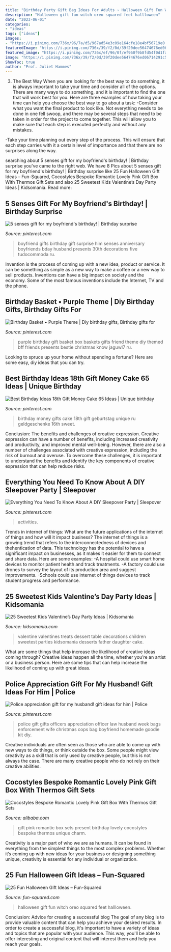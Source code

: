 ```yaml
---
title: "Birthday Party Gift Bag Ideas For Adults ~ Halloween Gift Fun Witch Oreo Squared Feet Hallloween"
description: "Halloween gift fun witch oreo squared feet hallloween"
date: "2023-06-01"
categories:
- "ideas"
tags: ["ideas"]
images:
- "https://i.pinimg.com/736x/96/7a/d5/967ad54e3c09e164cfe18e4bf56719e0.jpg"
featuredImage: "https://i.pinimg.com/736x/39/f2/0d/39f20dee56474676ed06714291c5f990.jpg"
featured_image: "https://i.pinimg.com/736x/ef/96/0f/ef960f9b8fd54f0d1fab9a1025a9f9a0.jpg"
image: "https://i.pinimg.com/736x/39/f2/0d/39f20dee56474676ed06714291c5f990.jpg"
ShowToc: true
author: "Prof. Juliet Hammes"
---
```



3) The Best Way
When you are looking for the best way to do something, it is always important to take your time and consider all of the options. There are many ways to do something, and it is important to find the one that will work best for you. Here are three examples of how taking your time can help you choose the best way to go about a task: 
-Consider what you want the final product to look like. Not everything needs to be done in one fell swoop, and there may be several steps that need to be taken in order for the project to come together. This will allow you to make sure that each step is executed perfectly and without any mistakes.

-Take your time planning out every step of the process. This will ensure that each step carries with it a certain level of importance and that there are no surprises along the way.

	

		
searching about 5 senses gift for my boyfriend&#039;s birthday! | Birthday surprise you've came to the right web. We have 8 Pics about 5 senses gift for my boyfriend&#039;s birthday! | Birthday surprise like 25 Fun Halloween Gift Ideas – Fun-Squared, Cocostyles Bespoke Romantic Lovely Pink Gift Box With Thermos Gift Sets and also 25 Sweetest Kids Valentine’s Day Party Ideas | Kidsomania. Read more:
		
    
## 5 Senses Gift For My Boyfriend&#039;s Birthday! | Birthday Surprise

<img loading=lazy src="https://i.pinimg.com/736x/39/f2/0d/39f20dee56474676ed06714291c5f990.jpg" onerror="this.onerror=null;this.src='https://tse1.mm.bing.net/th?id=OIP.58-n0p7G3ezcE4Myksol_AHaNx&amp;pid=15.1';" alt="5 senses gift for my boyfriend&#039;s birthday! | Birthday surprise">

_Source: pinterest.com_

>boyfriend gifts birthday gift surprise him senses anniversary boyfriends bday husband presents 30th decorations five tudocommoda ru. 

	

Invention is the process of coming up with a new idea, product or service. It can be something as simple as a new way to make a coffee or a new way to sell products. Inventions can have a big impact on society and the economy. Some of the most famous inventions include the Internet, TV and the phone.

    
## Birthday Basket • Purple Theme | Diy Birthday Gifts, Birthday Gifts For

<img loading=lazy src="https://i.pinimg.com/736x/90/2d/6e/902d6ee517c5e1431aaa3888084dec4e--birthday-basket-purple.jpg" onerror="this.onerror=null;this.src='https://tse4.mm.bing.net/th?id=OIP.rQL6RlNTY0e_hsdP8RiQVwHaJ8&amp;pid=15.1';" alt="Birthday Basket • Purple Theme | Diy birthday gifts, Birthday gifts for">

_Source: pinterest.com_

>purple birthday gift basket box baskets gifts friend theme diy themed bff friends presents bestie christmas know jaguwl7 ru. 

	

Looking to spruce up your home without spending a fortune? Here are some easy, diy ideas that you can try. 

    
## Best Birthday Ideas 18th Gift Money Cake 65 Ideas | Unique Birthday

<img loading=lazy src="https://i.pinimg.com/736x/ef/96/0f/ef960f9b8fd54f0d1fab9a1025a9f9a0.jpg" onerror="this.onerror=null;this.src='https://tse3.mm.bing.net/th?id=OIP.hF_xrzIzmv7iGanZx7xZLwAAAA&amp;pid=15.1';" alt="Best Birthday Ideas 18th Gift Money Cake 65 Ideas | Unique birthday">

_Source: pinterest.com_

>birthday money gifts cake 18th gift geburtstag unique ru geldgeschenke 16th sweet. 

	

Conclusion: The benefits and challenges of creative expression.
Creative expression can have a number of benefits, including increased creativity and productivity, and improved mental well-being. However, there are also a number of challenges associated with creative expression, including the risk of burnout and overuse. To overcome these challenges, it is important to understand the benefits and identify the key components of creative expression that can help reduce risks.

    
## Everything You Need To Know About A DIY Sleepover Party | Sleepover

<img loading=lazy src="https://i.pinimg.com/736x/96/7a/d5/967ad54e3c09e164cfe18e4bf56719e0.jpg" onerror="this.onerror=null;this.src='https://tse2.mm.bing.net/th?id=OIP.XKO3jCjnOgAHYZnPHEkYawHaJ6&amp;pid=15.1';" alt="Everything You Need To Know About A DIY Sleepover Party | Sleepover">

_Source: pinterest.com_

>activities. 

	

Trends in internet of things: What are the future applications of the internet of things and how will it impact business?
The internet of things is a growing trend that refers to the interconnectedness of devices and thehentication of data. This technology has the potential to have a significant impact on businesses, as it makes it easier for them to connect and share data. Here are some examples: 
-A hospital could use smart home devices to monitor patient health and track treatments. 
-A factory could use drones to survey the layout of its production area and suggest improvements. 
-Schools could use internet of things devices to track student progress and performance.

    
## 25 Sweetest Kids Valentine’s Day Party Ideas | Kidsomania

<img loading=lazy src="http://www.kidsomania.com/photos/25-the-sweetest-kids-valentines-day-party-ideas-20.jpg" onerror="this.onerror=null;this.src='https://tse1.mm.bing.net/th?id=OIP.R7XcyY0duKur9cikvkVOzgHaLP&amp;pid=15.1';" alt="25 Sweetest Kids Valentine’s Day Party Ideas | Kidsomania">

_Source: kidsomania.com_

>valentine valentines treats dessert table decorations children sweetest parties kidsomania desserts father daughter cake. 

	

What are some things that help increase the likelihood of creative ideas coming through?
Creative ideas happen all the time, whether you’re an artist or a business person. Here are some tips that can help increase the likelihood of coming up with great ideas.

    
## Police Appreciation Gift For My Husband! Gift Ideas For Him | Police

<img loading=lazy src="https://i.pinimg.com/736x/da/2e/d5/da2ed5f72f2711cc468d60119c454cd7.jpg" onerror="this.onerror=null;this.src='https://tse4.mm.bing.net/th?id=OIP.K5t83iBFrszo0KhMvii-IAHaNK&amp;pid=15.1';" alt="Police appreciation gift for my husband! gift ideas for him | Police">

_Source: pinterest.com_

>police gift gifts officers appreciation officer law husband week bags enforcement wife christmas cops bag boyfriend homemade goodie kit diy. 

	

Creative individuals are often seen as those who are able to come up with new ways to do things, or think outside the box. Some people might view creativity as a skill that is only used by creative people, but this is not always the case. There are many creative people who do not rely on their creative abilities.

    
## Cocostyles Bespoke Romantic Lovely Pink Gift Box With Thermos Gift Sets

<img loading=lazy src="https://sc01.alicdn.com/kf/HTB1cuvqXdfvK1RjSszhq6AcGFXaz/227405888/HTB1cuvqXdfvK1RjSszhq6AcGFXaz.jpg" onerror="this.onerror=null;this.src='https://tse1.mm.bing.net/th?id=OIP.VaPnGL9tKuhYDtyYFq9PfwHaHa&amp;pid=15.1';" alt="Cocostyles Bespoke Romantic Lovely Pink Gift Box With Thermos Gift Sets">

_Source: alibaba.com_

>gift pink romantic box sets present birthday lovely cocostyles bespoke thermos unique charm. 

	

Creativity is a major part of who we are as humans. It can be found in everything from the simplest things to the most complex problems. Whether it’s coming up with new ideas for your business or designing something unique, creativity is essential for any individual or organization.

    
## 25 Fun Halloween Gift Ideas – Fun-Squared

<img loading=lazy src="http://fun-squared.com/wp-content/uploads/2016/09/oreo-witch-feet-1.jpg" onerror="this.onerror=null;this.src='https://tse2.mm.bing.net/th?id=OIP.aq_fwp3kZR8SKdkrwFDaiwHaLH&amp;pid=15.1';" alt="25 Fun Halloween Gift Ideas – Fun-Squared">

_Source: fun-squared.com_

>halloween gift fun witch oreo squared feet hallloween. 

	

Conclusion: Advice for creating a successful blog
The goal of any blog is to provide valuable content that can help you achieve your desired results. In order to create a successful blog, it's important to have a variety of ideas and topics that are popular with your audience. This way, you'll be able to offer interesting and original content that will interest them and help you reach your goals.

